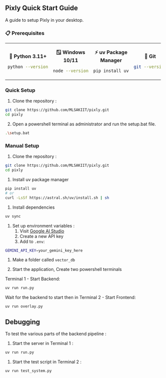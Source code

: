 ## Pixly Quick Start Guide 
A guide to setup Pixly in your desktop.
### 📋 Prerequisites
<div>

<table>
<tr>
<td align="center" width="25%">

**🐍 Python 3.11+**
```bash
python --version
```

</td>
<td align="center" width="25%">

**🪟 Windows 10/11**
```bash
node --version
```

</td>
<td align="center" width="25%">

**⚡ uv Package Manager**

```bash
pip install uv
```
</td>

<td align="center" width="25%">

**🔧 Git**
```bash
git --version
```

</td>
</tr>
</table>
</div>


### Quick Setup

1. Clone the repository : 
```bash 
git clone https://github.com/MLSAKIIT/pixly.git
cd pixly
```
2. Open a powershell terminal as administrator and run the setup.bat file.
```bash
.\setup.bat
```
### Manual Setup 
1. Clone the repository : 
```bash 
git clone https://github.com/MLSAKIIT/pixly.git
cd pixly
```
1. Install uv package manager 
```bash 
pip install uv
# or
curl -LsSf https://astral.sh/uv/install.sh | sh
```
1. Install dependencies 
```bash
uv sync
```
1. Set up environment variables : 
   1. Visit [Google AI Studio](https://makersuite.google.com/app/apikey)
   2. Create a new API key
   3. Add to `.env`:
```bash
GEMINI_API_KEY=your_gemini_key_here
```

1. Make a folder called `vector_db`

2. Start the application, Create two powershell terminals 

Terminal 1 - Start Backend:
```bash
uv run run.py
```
Wait for the backend to start then in Terminal 2 - Start Frontend:
```bash 
uv run overlay.py
```

## Debugging 

To test the various parts of the backend pipeline :

1. Start the server in Terminal 1 :
```bash
uv run run.py
```
1. Start the test script in Terminal 2 : 
```bash
uv run test_system.py
```
